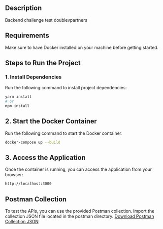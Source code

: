 ## Description
Backend challenge test doublevpartners

## Requirements
Make sure to have Docker installed on your machine before getting started.

## Steps to Run the Project

### 1. Install Dependencies
Run the following command to install project dependencies:

```bash
yarn install
# or
npm install
```

## 2. Start the Docker Container
Run the following command to start the Docker container:

```bash
docker-compose up --build
```

## 3. Access the Application
Once the container is running, you can access the application from your browser:

```bash
http://localhost:3000
```

## Postman Collection
To test the APIs, you can use the provided Postman collection. Import the collection JSON file located in the postman directory.
[Download Postman Collection JSON](doblevpartners.postman_collection.json)